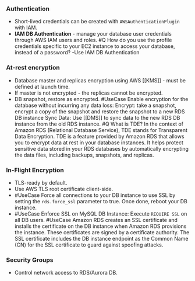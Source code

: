 ### Authentication
- Short-lived credentials can be created with `AWSAuthenticationPlugin` with IAM.
- **IAM DB Authentication** - manage your database user credentials through AWS IAM users and roles.
#Q How do you use the profile credentials specific to your EC2 instance to access your database, instead of a password?
	-Use IAM DB Authentication
### At-rest encryption
  - Database master and replicas encryption using AWS [[KMS]] - must be defined at launch time.
  - If master is not encrypted - the replicas cannot be encrypted.
  - DB snapshot, restore as encrypted.
#UseCase Enable encryption for the database without incurring any data loss:
Encrypt: take a snapshot, encrypt a copy of the snapshot and restore the snapshot to a new RDS DB instance
Sync Data: Use [[DMS]] to sync data to the new RDS DB instance from the old RDS instance.
#Q What is TDE?
In the context of Amazon RDS (Relational Database Service), TDE stands for Transparent Data Encryption. TDE is a feature provided by Amazon RDS that allows you to encrypt data at rest in your database instances. It helps protect sensitive data stored in your RDS databases by automatically encrypting the data files, including backups, snapshots, and replicas.

### In-Flight Encryption
- TLS-ready by default. 
- Use AWS TLS root certificate client-side.
- #UseCase Force all connections to your DB instance to use SSL by setting the `rds.force_ssl` parameter to true. Once done, reboot your DB instance.
- #UseCase Enforce SSL on MySQL DB Instance: Execute `REQUIRE SSL` on all DB users.
#UseCase Amazon RDS creates an SSL certificate and installs the certificate on the DB instance when Amazon RDS provisions the instance. These certificates are signed by a certificate authority. The SSL certificate includes the DB instance endpoint as the Common Name (CN) for the SSL certificate to guard against spoofing attacks.
### Security Groups
- Control network access to RDS/Aurora DB.